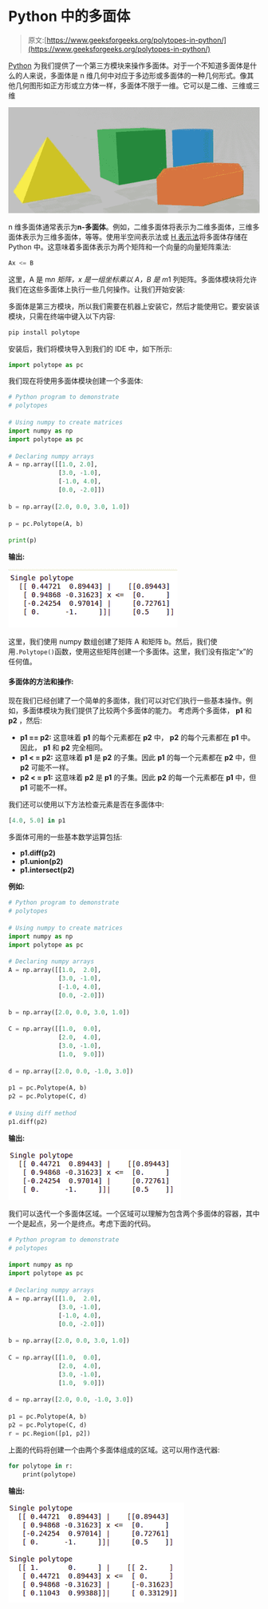 # Python 中的多面体

> 原文:[https://www.geeksforgeeks.org/polytopes-in-python/](https://www.geeksforgeeks.org/polytopes-in-python/)

[Python](https://www.geeksforgeeks.org/python-programming-language/) 为我们提供了一个第三方模块来操作多面体。对于一个不知道多面体是什么的人来说，多面体是 n 维几何中对应于多边形或多面体的一种几何形式。像其他几何图形如正方形或立方体一样，多面体不限于一维。它可以是二维、三维或三维

![polytopes](img/a5da7b0eecaeeec5e7cd3b1cf52c13c5.png)

n 维多面体通常表示为**n-多面体**。例如，二维多面体将表示为二维多面体，三维多面体表示为三维多面体，等等。使用半空间表示法或 [H 表示法](https://en.wikipedia.org/wiki/Convex_polytope#Intersection_of_half-spaces)将多面体存储在 Python 中。这意味着多面体表示为两个矩阵和一个向量的向量矩阵乘法:

```py
Ax <= B
```

这里，A 是 m*n 矩阵，x 是一组坐标乘以 A，B 是 m*1 列矩阵。多面体模块将允许我们在这些多面体上执行一些几何操作。让我们开始安装:

多面体是第三方模块，所以我们需要在机器上安装它，然后才能使用它。要安装该模块，只需在终端中键入以下内容:

```py
pip install polytope
```

安装后，我们将模块导入到我们的 IDE 中，如下所示:

```py
import polytope as pc
```

我们现在将使用多面体模块创建一个多面体:

```py
# Python program to demonstrate
# polytopes

# Using numpy to create matrices
import numpy as np 
import polytope as pc

# Declaring numpy arrays
A = np.array([[1.0, 2.0],
              [3.0, -1.0],
              [-1.0, 4.0],
              [0.0, -2.0]])

b = np.array([2.0, 0.0, 3.0, 1.0])

p = pc.Polytope(A, b)

print(p)
```

**输出:**

![polytopes](img/1c1085f9ee2362f8ae21756109c6e6c4.png)

这里，我们使用 numpy 数组创建了矩阵 A 和矩阵 b。然后，我们使用`.Polytope()`函数，使用这些矩阵创建一个多面体。这里，我们没有指定“x”的任何值。

#### 多面体的方法和操作:

现在我们已经创建了一个简单的多面体，我们可以对它们执行一些基本操作。例如，多面体模块为我们提供了比较两个多面体的能力。
考虑两个多面体， **p1** 和 **p2** ，然后:

*   **p1 == p2:** 这意味着 **p1** 的每个元素都在 **p2** 中， **p2** 的每个元素都在 **p1** 中。因此， **p1** 和 **p2** 完全相同。
*   **p1 < = p2:** 这意味着 **p1** 是 **p2** 的子集。因此 **p1** 的每一个元素都在 **p2** 中，但 **p2** 可能不一样。
*   **p2 < = p1:** 这意味着 **p2** 是 **p1** 的子集。因此 **p2** 的每一个元素都在 **p1** 中，但 **p1** 可能不一样。

我们还可以使用以下方法检查元素是否在多面体中:

```py
[4.0, 5.0] in p1
```

多面体可用的一些基本数学运算包括:

*   **p1.diff(p2)**
*   **p1.union(p2)**
*   **p1.intersect(p2)**

**例如:**

```py
# Python program to demonstrate
# polytopes

# Using numpy to create matrices
import numpy as np 
import polytope as pc 

# Declaring numpy arrays
A = np.array([[1.0,  2.0],
              [3.0, -1.0],
              [-1.0, 4.0],
              [0.0, -2.0]])

b = np.array([2.0, 0.0, 3.0, 1.0])

C = np.array([[1.0,  0.0],
              [2.0,  4.0],
              [3.0, -1.0],
              [1.0,  9.0]]) 

d = np.array([2.0, 0.0, -1.0, 3.0])

p1 = pc.Polytope(A, b)
p2 = pc.Polytope(C, d)

# Using diff method
p1.diff(p2)
```

**输出:**

![polytope](img/9c24577c583d26169ddb734a17eb3395.png)

我们可以迭代一个多面体区域。一个区域可以理解为包含两个多面体的容器，其中一个是起点，另一个是终点。考虑下面的代码。

```py
# Python program to demonstrate
# polytopes

import numpy as np 
import polytope as pc 

# Declaring numpy arrays
A = np.array([[1.0,  2.0],
              [3.0, -1.0],
              [-1.0, 4.0],
              [0.0, -2.0]])

b = np.array([2.0, 0.0, 3.0, 1.0])

C = np.array([[1.0,  0.0],
              [2.0,  4.0],
              [3.0, -1.0],
              [1.0,  9.0]]) 

d = np.array([2.0, 0.0, -1.0, 3.0])

p1 = pc.Polytope(A, b)
p2 = pc.Polytope(C, d)
r = pc.Region([p1, p2])
```

上面的代码将创建一个由两个多面体组成的区域。这可以用作迭代器:

```py
for polytope in r:
    print(polytope)
```

**输出:**

![polytopes](img/ebee0fd95f494d2d05dbddae815724b4.png)